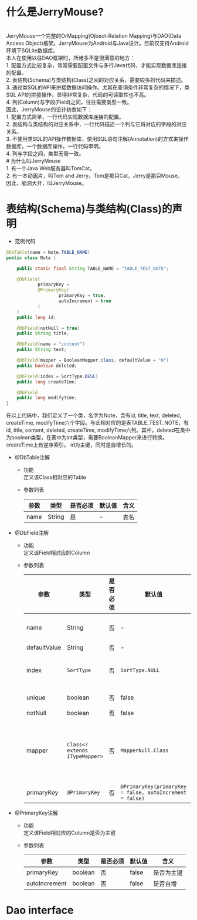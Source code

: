 # 什么是JerryMouse?
<br>
JerryMouse一个完整的OrMapping(Ojbect-Relation Mapping)与DAO(Data Access Object)框架。JerryMouse为Android与Java设计。目前仅支持Android环境下SQLite数据库。<br>
本人在使用以往DAO框架时，所诸多不是很满意的地方：<br>
1. 配置方式比较复杂，常常需要配置文件与多行Java代码，才能实现数据库连接的配置。<br>
2. 表结构(Schema)与类结构(Class)之间的对应关系，需要较多的代码来描述。<br>
3. 通过类SQL的API来拼接数据访问操作。尤其在查询条件非常复杂的情况下，类SQL API的拼接操作，显得非常复杂，代码的可读取性也不高。<br>
4. 列(Column)与字段(Field)之间，往往需要类型一致。<br>
因此，JerryMouse的设计初衷如下：<br>
1. 配置方式简单，一行代码实现数据库连接的配置。<br>
2. 表结构与类结构的对应关系中，一行代码描述一个列与它将对应的字段的对应关系。<br>
3. 不使用类SQL的API操作数据库，使用SQL语句注解(Annotation)的方式来操作数据库。一个数据库操作，一行代码申明。<br>
4. 列与字段之间，类型无需一致。<br>
# 为什么叫JerryMouse
<br>
1. 有一个Java Web服务器叫TomCat。<br>
2. 有一本动画片，叫Tom and Jerry。Tom是那只Cat，Jerry是那只Mouse。<br>
因此，脑洞大开，叫JerryMouse。<br>

# 表结构(Schema)与类结构(Class)的声明
+ 范例代码
```java
@DbTable(name = Note.TABLE_NAME)
public class Note {

	public static final String TABLE_NAME = "TABLE_TEST_NOTE";

	@DbField(
			primaryKey =
			@PrimaryKey(
					primaryKey = true,
					autoIncrement = true
			)
	)
	public long id;

	@DbField(notNull = true)
	public String title;

	@DbField(name = "content")
	public String text;

	@DbField(mapper = BooleanMapper.class, defaultValue = "0")
	public boolean deleted;

	@DbField(index = SortType.DESC)
	public long createTime;

	@DbField
	public long modifyTime;
}
```
在以上代码中，我们定义了一个类，名字为Note，含有id, title, text, deleted, createTime, modifyTime六个字段。与此相对应的是表TABLE_TEST_NOTE，有id, title, content, deleted, createTime, modifyTime六列。其中，deleted在类中为boolean类型，在表中为int类型，需要BooleanMapper来进行转换。createTime上有逆序索引。 id为主键，同时是自增长的。
+ @DbTable注解
	* 功能<br>
		定义该Class相对应的Table
	* 参数列表<br>

		| 参数 | 类型 | 是否必须 | 默认值 | 含义 |
		| ------------- | ------------- | ------------- | ------------- | ------------- |
		|	name          | String        | 是            | -             | 表名          |
+ @DbField注解
	* 功能<br>
		定义该Field相对应的Column
	* 参数列表<br>

		| 参数 | 类型 | 是否必须 | 默认值 | 含义 |
		| ------------- | ------------- | ------------- | ------------- | ------------- |
		|	name 				| String        | 否            | -            		| 列名，当为空时，取Field的名字作为列名						|
		|	defaultValue  		| String        | 否            | -             		| 默认值													|
		|	index 				| `SortType`  	| 否            | `SortType.NULL`	| 是否需要创建索引，取值`SortType.ASC`、`SortType.DESC`		|
		|	unique       		| boolean       | 否            | false         		| 是否需要创建唯一索引										|
		|	notNull      		| boolean       | 否            | false          		| 是否允许为空											|
		|	mapper     			| `Class<? extends ITypeMapper>`| 否 | `MapperNull.Class` | 如果设置mapper，则允许该Field与Column的类型不一致，需要mapper来进行转换 |
		|	primaryKey          | `@PrimaryKey` | 否            | `@PrimaryKey(primaryKey = false, autoIncrement = false)` | 是否为主键 |
+ @PrimaryKey注解
	* 功能<br>
		定义该Field相对应的Column是否为主键
	* 参数列表<br>

		| 参数 | 类型 | 是否必须 | 默认值 | 含义 |
		| ------------- | ------------- | ------------- | ------------- | ------------- |
		|	primaryKey 			| boolean       | 否            | false           	| 是否为主键						|
		|	autoIncrement  		| boolean       | 否            | false           	| 是否自增						|

# Dao interface
